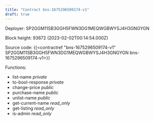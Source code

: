 ```yaml
---
title: "Contract bns-1675296509174-v1"
draft: true
---
```

Deployer: SP2GGM11SB3GGH5FWN3DG1MEQWGBWYSJ4H3GNGYGN


 



Block height: 93672 (2023-02-02T00:14:54.000Z)

Source code: {{<contractref "bns-1675296509174-v1" SP2GGM11SB3GGH5FWN3DG1MEQWGBWYSJ4H3GNGYGN bns-1675296509174-v1>}}

Functions:

* list-name _private_
* to-bool-response _private_
* change-price _public_
* purchase-name _public_
* unlist-name _public_
* get-current-name _read_only_
* get-listing _read_only_
* is-admin _read_only_
